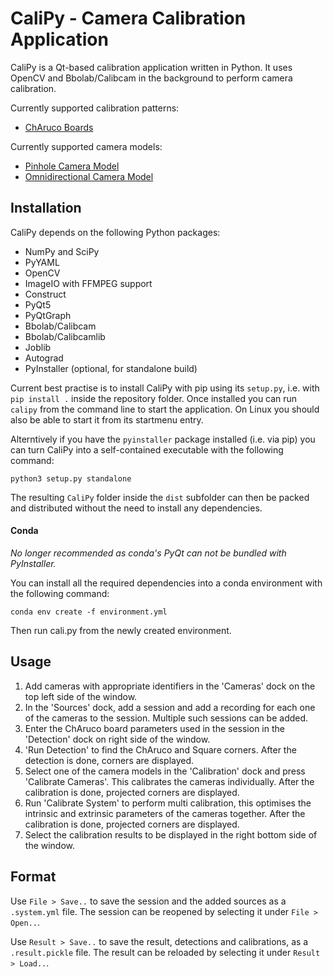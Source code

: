 CaliPy - Camera Calibration Application
=======================================

CaliPy is a Qt-based calibration application written in Python. It uses OpenCV and Bbolab/Calibcam in the background to perform camera calibration.

Currently supported calibration patterns:

  - [ChAruco Boards](https://docs.opencv.org/3.4.6/da/d13/tutorial_aruco_calibration.html)

Currently supported camera models:

  - [Pinhole Camera Model](https://docs.opencv.org/3.4.6/d9/d0c/group__calib3d.html#details)
  - [Omnidirectional Camera Model](https://docs.opencv.org/3.4.6/d3/ddc/group__ccalib.html)

Installation
------------

CaliPy depends on the following Python packages:

  - NumPy and SciPy
  - PyYAML
  - OpenCV
  - ImageIO with FFMPEG support
  - Construct
  - PyQt5
  - PyQtGraph
  - Bbolab/Calibcam
  - Bbolab/Calibcamlib
  - Joblib
  - Autograd
  - PyInstaller (optional, for standalone build)

Current best practise is to install CaliPy with pip using its ```setup.py```, i.e. with ```pip install .``` inside the repository folder. Once installed you can run ```calipy``` from the command line to start the application. On Linux you should also be able to start it from its startmenu entry.

Alterntively if you have the ```pyinstaller``` package installed (i.e. via pip) you can turn CaliPy into a self-contained executable with the following command:

    python3 setup.py standalone

The resulting ```CaliPy``` folder inside the ```dist``` subfolder can then be packed and distributed without the need to install any dependencies.

#### Conda

_No longer recommended as conda's PyQt can not be bundled with PyInstaller._

You can install all the required dependencies into a conda environment with the following command:

    conda env create -f environment.yml

Then run cali.py from the newly created environment.

Usage
-----

1. Add cameras with appropriate identifiers in the 'Cameras' dock on the top left side of the window.
2. In the 'Sources' dock, add a session and add a recording for each one of the cameras to the session. Multiple such sessions can be added.
3. Enter the ChAruco board parameters used in the session in the 'Detection' dock on right side of the window.
4. 'Run Detection' to find the ChAruco and Square corners. After the detection is done, corners are displayed.
5. Select one of the camera models in the 'Calibration' dock and press 'Calibrate Cameras'. This calibrates the cameras individually.
After the calibration is done, projected corners are displayed.
6. Run 'Calibrate System' to perform multi calibration, this optimises the intrinsic and extrinsic parameters of the cameras together.
After the calibration is done, projected corners are displayed.
7. Select the calibration results to be displayed in  the right bottom side of the window.


Format
------

Use ```File > Save..``` to save the session and the added sources as a ```.system.yml``` file. The session can be reopened by selecting it under ```File > Open..```.

Use ```Result > Save..``` to save the result, detections and calibrations, as a ```.result.pickle``` file. The result can be reloaded by selecting it under ```Result > Load..```.



